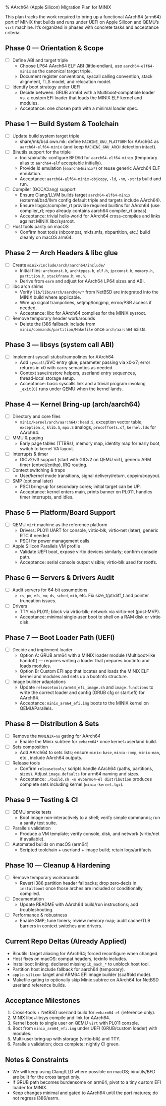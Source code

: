 % AArch64 (Apple Silicon) Migration Plan for MINIX

This plan tracks the work required to bring up a functional AArch64 (arm64) port of MINIX that builds and runs under UEFI on Apple Silicon and QEMU’s `virt` machine. It’s organized in phases with concrete tasks and acceptance criteria.

## Phase 0 — Orientation & Scope

- [ ] Define ABI and target triple
  - Choose LP64 AArch64 ELF ABI (little‑endian), use `aarch64-elf64-minix` as the canonical target triple.
  - Document register conventions, syscall calling convention, stack alignment, TLS model, and relocation model.
- [ ] Identify boot strategy under UEFI
  - Decide between: GRUB arm64 with a Multiboot‑compatible loader vs. a custom EFI loader that loads the MINIX ELF kernel and modules.
  - Acceptance: one chosen path with a minimal loader spec.

## Phase 1 — Build System & Toolchain

- [ ] Update build system target triple
  - share/mk/bsd.own.mk: define `MACHINE_GNU_PLATFORM` for AArch64 as `aarch64-elf64-minix` (and keep `MACHINE_GNU_ARCH` detection intact).
- [ ] Binutils support for the triple
  - tools/binutils: configure BFD/ld for `aarch64-elf64-minix` (temporary alias to `aarch64-elf` acceptable initially).
  - Provide ld emulation (`eaarch64minix*`) or reuse generic AArch64 ELF emulation.
  - Acceptance: `aarch64-elf64-minix-objcopy`, `-ld`, `-nm`, `-strip` build and run.
- [ ] Compiler (GCC/Clang) support
  - Ensure Clang/LLVM builds target `aarch64-elf64-minix` (external/bsd/llvm config default triple and targets include AArch64).
  - Ensure libgcc/compiler_rt provide required builtins for AArch64 (use compiler_rt; repo already contains aarch64 compiler_rt areas).
  - Acceptance: trivial hello‑world for AArch64 cross‑compiles and links against MINIX libc/sysroot.
- [ ] Host tools parity on macOS
  - Confirm host tools (nbcompat, mkfs.mfs, nbpartition, etc.) build cleanly on macOS arm64.

## Phase 2 — Arch Headers & libc glue

- [ ] Create `minix/include/arch/aarch64/include/`
  - Initial files: `archconst.h`, `archtypes.h`, `elf.h`, `ipcconst.h`, `memory.h`, `partition.h`, `stackframe.h`, `vm.h`.
  - Derive from `earm` and adjust for AArch64 LP64 sizes and ABI.
- [ ] libc arch shims
  - Verify `lib/libc/arch/aarch64/*` from NetBSD are integrated into the MINIX build where applicable.
  - Wire up signal trampolines, setjmp/longjmp, errno/PSR access if needed.
  - Acceptance: libc for AArch64 compiles for the MINIX sysroot.
- [ ] Remove temporary header workarounds
  - Delete the i386 fallback include from `minix/commands/partition/Makefile` once `arch/aarch64` exists.

## Phase 3 — libsys (system call ABI)

- [ ] Implement syscall stubs/trampolines for AArch64
  - Add `syscall`/SVC entry glue; parameter passing via x0‑x7; error returns in x0 with carry semantics as needed.
  - Context save/restore helpers, userland entry sequences, thread‑local storage setup.
  - Acceptance: basic syscalls link and a trivial program invoking `_exit(0)` runs under QEMU when the kernel lands.

## Phase 4 — Kernel Bring‑up (arch/aarch64)

- [ ] Directory and core files
  - `minix/kernel/arch/aarch64/`: `head.S`, exception vector table, `exception.c`, `klib.S`, `mpx.S` analogs, `procoffsets.cf`, `kernel.lds` for AArch64.
- [ ] MMU & paging
  - Early page tables (TTBRs), memory map, identity map for early boot, switch to kernel VA layout.
- [ ] Interrupts & timer
  - GICv2/v3 support (start with GICv2 on QEMU virt), generic ARM timer (cntvct/cnthp), IRQ routing.
- [ ] Context switching & traps
  - User/kernel mode transitions, signal delivery/return, copyin/copyout.
- [ ] SMP (optional later)
  - PSCI bring‑up for secondary cores; initial target can be UP.
  - Acceptance: kernel enters main, prints banner on PL011, handles timer interrupts, and idles.

## Phase 5 — Platform/Board Support

- [ ] QEMU `virt` machine as the reference platform
  - Drivers: PL011 UART for console, virtio‑blk, virtio‑net (later), generic RTC if needed.
  - PSCI for power management calls.
- [ ] Apple Silicon Parallels VM profile
  - Validate UEFI boot, expose virtio devices similarly; confirm console path.
  - Acceptance: serial console output visible; virtio‑blk used for rootfs.

## Phase 6 — Servers & Drivers Audit

- [ ] Audit servers for 64‑bit assumptions
  - `rs`, `pm`, `vfs`, `vm`, `ds`, `sched`, `mib`, etc. Fix size_t/ptrdiff_t and pointer truncation issues.
- [ ] Drivers
  - TTY via PL011; block via virtio‑blk; network via virtio‑net (post‑MVP).
  - Acceptance: minimal single‑user boot to shell on a RAM disk or virtio disk.

## Phase 7 — Boot Loader Path (UEFI)

- [ ] Decide and implement loader
  - Option A: GRUB arm64 with a MINIX loader module (Multiboot‑like handoff) — requires writing a loader that prepares bootinfo and loads modules.
  - Option B: Custom EFI app that locates and loads the MINIX ELF kernel and modules and sets up a bootinfo structure.
- [ ] Image builder adaptations
  - Update `releasetools/arm64_efi_image.sh` and `image.functions` to write the correct loader and config (GRUB cfg or start.efi) for AArch64.
  - Acceptance: `minix_arm64_efi.img` boots to the MINIX kernel on QEMU/Parallels.

## Phase 8 — Distribution & Sets

- [ ] Remove the `MKMINIX=no` gating for AArch64
  - Enable the Minix subtree for `evbarm64*` once kernel+userland build.
- [ ] Sets composition
  - Add AArch64 to sets lists; ensure `minix-base`, `minix-comp`, `minix-man`, etc., include AArch64 outputs.
- [ ] Release tools
  - Confirm `releasetools/` scripts handle AArch64 (paths, partitions, sizes). Adjust `image.defaults` for arm64 naming and sizes.
  - Acceptance: `./build.sh -m evbarm64-el distribution` produces complete sets including kernel (`minix-kernel.tgz`).

## Phase 9 — Testing & CI

- [ ] QEMU smoke tests
  - Boot image non‑interactively to a shell; verify simple commands; run a sanity test suite.
- [ ] Parallels validation
  - Produce a VM template; verify console, disk, and network (virtio/net if available).
- [ ] Automated builds on macOS (arm64)
  - Scripted toolchain + userland + image build; retain logs/artifacts.

## Phase 10 — Cleanup & Hardening

- [ ] Remove temporary workarounds
  - Revert i386 partition header fallbacks; drop zero‑decls in `installboot` once those arches are included or conditionally compiled.
- [ ] Documentation
  - Update README with AArch64 build/run instructions; add troubleshooting.
- [ ] Performance & robustness
  - Enable SMP; tune timers; review memory map; audit cache/TLB barriers in context switches and drivers.

## Current Repo Deltas (Already Applied)

- Binutils: target aliasing for AArch64; forced reconfigure when changed.
- Host fixes on macOS: compat headers, texinfo includes.
- Installboot linking: declared missing `ib_mach_*` to unblock host tool.
- Partition host include fallback for aarch64 (temporary).
- `apple-silicon` target and ARM64 EFI image builder (scaffold mode).
- Makefile gating to optionally skip Minix subtree on AArch64 for NetBSD userland reference builds.

## Acceptance Milestones

1. Cross‑tools + NetBSD userland build for `evbarm64-el` (reference only).
2. MINIX libc+libsys compile and link for AArch64.
3. Kernel boots to single user on QEMU `virt` with PL011 console.
4. Boot from `minix_arm64_efi.img` under UEFI (GRUB/custom loader) with modules.
5. Multi‑user bring‑up with storage (virtio‑blk) and TTY.
6. Parallels validation; docs complete; nightly CI green.

## Notes & Constraints

- We will keep using Clang/LLD where possible on macOS; binutils/BFD are built for the cross target only.
- If GRUB path becomes burdensome on arm64, pivot to a tiny custom EFI loader for MINIX.
- Keep changes minimal and gated to AArch64 until the port matures; do not regress i386/earm.

